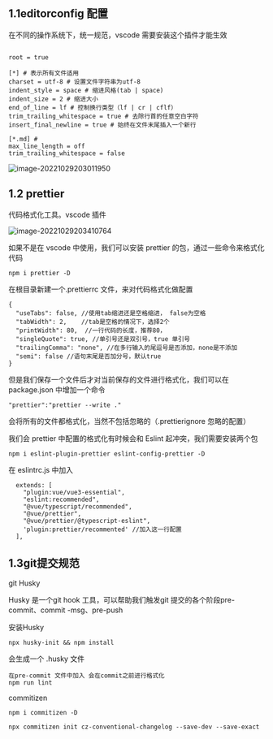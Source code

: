 ## 1.1editorconfig 配置

在不同的操作系统下，统一规范，vscode 需要安装这个插件才能生效

```

root = true

[*] # 表示所有文件适用
charset = utf-8 # 设置文件字符串为utf-8
indent_style = space # 缩进风格(tab | space)
indent_size = 2 # 缩进大小
end_of_line = lf # 控制换行类型（lf | cr | cflf）
trim_trailing_whitespace = true # 去除行首的任意空白字符
insert_final_newline = true # 始终在文件末尾插入一个新行

[*.md] #
max_line_length = off
trim_trailing_whitespace = false
```

![image-20221029203011950](C:\Users\86130\AppData\Roaming\Typora\typora-user-images\image-20221029203011950.png)

## 1.2 prettier

代码格式化工具。vscode 插件

![image-20221029203410764](C:\Users\86130\AppData\Roaming\Typora\typora-user-images\image-20221029203410764.png)

如果不是在 vscode 中使用，我们可以安装 prettier 的包，通过一些命令来格式化代码

```
npm i prettier -D
```

在根目录新建一个.prettierrc 文件，来对代码格式化做配置

```
{
  "useTabs": false, //使用tab缩进还是空格缩进， false为空格
  "tabWidth": 2,    //tab是空格的情况下，选择2个
  "printWidth": 80,  //一行代码的长度，推荐80，
  "singleQuote": true, //单引号还是双引号，true 单引号
  "trailingComma": "none", //在多行输入的尾逗号是否添加，none是不添加
  "semi": false //语句末尾是否加分号，默认true
}
```

但是我们保存一个文件后才对当前保存的文件进行格式化，我们可以在 package.json 中增加一个命令

```
"prettier":"prettier --write ."
```

会将所有的文件都格式化，当然不包括忽略的（.prettierignore 忽略的配置）

我们会 prettier 中配置的格式化有时候会和 Eslint 起冲突，我们需要安装两个包

```
npm i eslint-plugin-prettier eslint-config-prettier -D
```

在 eslintrc.js 中加入

```
  extends: [
    "plugin:vue/vue3-essential",
    "eslint:recommended",
    "@vue/typescript/recommended",
    "@vue/prettier",
    "@vue/prettier/@typescript-eslint",
    'plugin:prettier/recommented' //加入这一行配置
  ],
```



## 1.3git提交规范

git Husky

Husky 是一个git hook 工具，可以帮助我们触发git 提交的各个阶段pre-commit、commit -msg、pre-push

安装Husky

```
npx husky-init && npm install
```

会生成一个 .husky 文件

```
在pre-commit 文件中加入 会在commit之前进行格式化
npm run lint 
```



commitizen

```
npm i commitizen -D
```



```
npx commitizen init cz-conventional-changelog --save-dev --save-exact
```









































